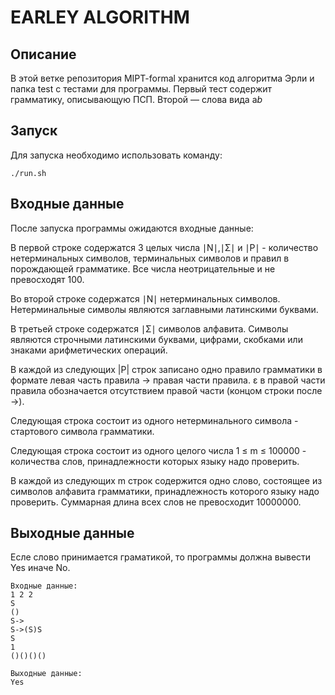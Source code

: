 # EARLEY ALGORITHM

## Описание
В этой ветке репозитория MIPT-formal хранится код алгоритма Эрли и папка test с тестами для программы.
Первый тест содержит грамматику, описывающую ПСП. Второй — слова вида a*b*

## Запуск
Для запуска необходимо использовать команду:
```
./run.sh
```

## Входные данные
После запуска программы ожидаются входные данные:

В первой строке содержатся 3 целых числа 
∣N∣,∣Σ∣ и ∣P∣ - количество нетерминальных символов, терминальных символов и правил в порождающей грамматике. Все числа неотрицательные и не превосходят 100.

Во второй строке содержатся ∣N∣ нетерминальных символов. Нетерминальные символы являются заглавными латинскими буквами.

В третьей строке содержатся ∣Σ∣ символов алфавита. Символы являются строчными латинскими буквами, цифрами, скобками или знаками арифметических операций.

В каждой из следующих |P| строк записано одно правило грамматики в формате левая часть правила -> правая части правила. 
ε в правой части правила обозначается отсутствием правой части (концом строки после ->).

Следующая строка состоит из одного нетерминального символа - стартового символа грамматики.

Следующая строка состоит из одного целого числа 1 ≤ m ≤ 100000 - количества слов, принадлежности которых языку надо проверить.

В каждой из следующих m строк содержится одно слово, состоящее из символов алфавита грамматики, принадлежность которого языку надо проверить. Суммарная длина всех слов не превосходит 10000000.

## Выходные данные
Есле слово принимается граматикой, то программы должна вывести Yes иначе No.

```plaintext
Входные данные:
1 2 2
S
()
S->
S->(S)S
S
1
()()()()

Выходные данные:
Yes
```

